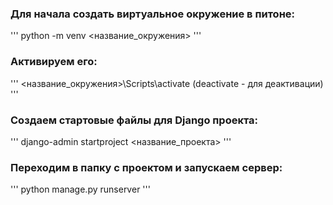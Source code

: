 ### Для начала создать виртуальное окружение в питоне: 
''' 
python -m venv <название_окружения> 
'''
### Активируем его:
'''
<название_окружения>\Scripts\activate (deactivate - для деактивации) 
'''
### Создаем стартовые файлы для Django проекта: 
'''
django-admin startproject <название_проекта> 
'''
### Переходим в папку с проектом и запускаем сервер:
'''
python manage.py runserver 
'''
